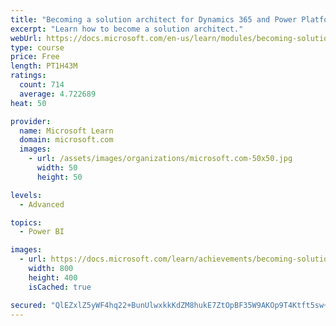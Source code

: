 ```yaml
---
title: "Becoming a solution architect for Dynamics 365 and Power Platform"
excerpt: "Learn how to become a solution architect."
webUrl: https://docs.microsoft.com/en-us/learn/modules/becoming-solution-architect/
type: course
price: Free
length: PT1H43M
ratings:
  count: 714
  average: 4.722689
heat: 50

provider:
  name: Microsoft Learn
  domain: microsoft.com
  images:
    - url: /assets/images/organizations/microsoft.com-50x50.jpg
      width: 50
      height: 50

levels:
  - Advanced

topics:
  - Power BI

images:
  - url: https://docs.microsoft.com/learn/achievements/becoming-solution-architect-social.png
    width: 800
    height: 400
    isCached: true

secured: "QlEZxlZ5yWF4hq22+BunUlwxkkKdZM8hukE7ZtOpBF35W9AKOp9T4Ktft5sw+mQWHa8TKPa+ufM9vwFSnMHU2UJrhV6dI0gkQ8gf4a+6du227bUJZEqj3sltjDfEa4rR91axIvwyvBS+ZFCG9WVxouNVLvWTUfj3eqa2WpD2XfxqkFrP/pJTwwKck4LHDrTDthQix1fCvJ/gqpi/i5HFIU9GN3yIEMEqdhbM+PyJL+b/oDVcx3CLv1TUSxsaCEtj4FGkikFG4g5BDhy27Hwalb9KtvVYv5DzfMtQjpTvIGqnG1A3CWxp93OOhXyqL+P/WV5tN07OkCbUw5wMyh3YlHvAX2L3I7V3gPpYgU/kwJRa8HsiO/XoEtAVMMNzmbm+foMUtMG2mSOzom88PbS+hcbsUEbW3jpRJLVMd8OVVz0=;+zNT11xmI49mHZ82pFWtFw=="
---
```



